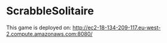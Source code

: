 # ScrabbleSolitaire

This game is deployed on:
http://ec2-18-134-209-117.eu-west-2.compute.amazonaws.com:8080/
